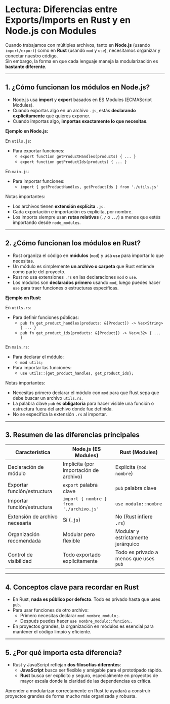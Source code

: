 # Lectura: Diferencias entre Exports/Imports en Rust y en Node.js con Modules

Cuando trabajamos con múltiples archivos, tanto en **Node.js** (usando `import/export`) como en **Rust** (usando `mod` y `use`), necesitamos organizar y conectar nuestro código.  
Sin embargo, la forma en que cada lenguaje maneja la modularización es **bastante diferente**.

---

## 1. ¿Cómo funcionan los módulos en Node.js?

- Node.js usa **import** y **export** basados en ES Modules (ECMAScript Modules).
- Cuando exportas algo en un archivo `.js`, estás **declarando explícitamente** qué quieres exponer.
- Cuando importas algo, **importas exactamente lo que necesitas**.

**Ejemplo en Node.js:**

En `utils.js`:
- Para exportar funciones:
  - `export function getProductHandles(products) { ... }`
  - `export function getProductIds(products) { ... }`

En `main.js`:
- Para importar funciones:
  - `import { getProductHandles, getProductIds } from './utils.js'`

Notas importantes:
- Los archivos tienen **extensión explícita** `.js`.
- Cada exportación e importación es explícita, por nombre.
- Los imports siempre usan **rutas relativas** (`./` o `../`) a menos que estés importando desde `node_modules`.

---

## 2. ¿Cómo funcionan los módulos en Rust?

- Rust organiza el código en **módulos** (`mod`) y usa **`use`** para importar lo que necesitas.
- Un módulo es simplemente **un archivo o carpeta** que Rust entiende como parte del proyecto.
- Rust no usa extensiones `.rs` en las declaraciones `mod` o `use`.
- Los módulos son **declarados primero** usando `mod`, luego puedes hacer `use` para traer funciones o estructuras específicas.

**Ejemplo en Rust:**

En `utils.rs`:
- Para definir funciones públicas:
  - `pub fn get_product_handles(products: &[Product]) -> Vec<String> { ... }`
  - `pub fn get_product_ids(products: &[Product]) -> Vec<u32> { ... }`

En `main.rs`:
- Para declarar el módulo:
  - `mod utils;`
- Para importar las funciones:
  - `use utils::{get_product_handles, get_product_ids};`

Notas importantes:
- Necesitas primero declarar el módulo con `mod` para que Rust sepa que debe buscar un archivo `utils.rs`.
- La palabra clave `pub` es **obligatoria** para hacer visible una función o estructura fuera del archivo donde fue definida.
- No se especifica la extensión `.rs` al importar.

---

## 3. Resumen de las diferencias principales

| Característica                  | Node.js (ES Modules)                       | Rust (Modules)                    |
|----------------------------------|-------------------------------------------|----------------------------------|
| Declaración de módulo            | Implícita (por importación de archivo)     | Explícita (`mod nombre`)         |
| Exportar función/estructura      | `export` palabra clave                    | `pub` palabra clave              |
| Importar función/estructura      | `import { nombre } from './archivo.js'`    | `use modulo::nombre`             |
| Extensión de archivo necesaria   | Sí (`.js`)                                 | No (Rust infiere `.rs`)          |
| Organización recomendada         | Modular pero flexible                     | Modular y estrictamente jerárquico |
| Control de visibilidad           | Todo exportado explícitamente             | Todo es privado a menos que uses `pub` |

---

## 4. Conceptos clave para recordar en Rust

- En Rust, **nada es público por defecto**. Todo es privado hasta que uses `pub`.
- Para usar funciones de otro archivo:
  - Primero necesitas declarar `mod nombre_modulo;`.
  - Después puedes hacer `use nombre_modulo::funcion;`.
- En proyectos grandes, la organización en módulos es esencial para mantener el código limpio y eficiente.

---

## 5. ¿Por qué importa esta diferencia?

- Rust y JavaScript reflejan **dos filosofías diferentes**:
  - **JavaScript** busca ser flexible y amigable para el prototipado rápido.
  - **Rust** busca ser explícito y seguro, especialmente en proyectos de mayor escala donde la claridad de las dependencias es crítica.

Aprender a modularizar correctamente en Rust te ayudará a construir proyectos grandes de forma mucho más organizada y robusta.


